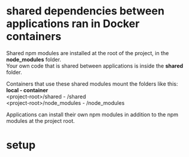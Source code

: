 # shared dependencies between applications ran in Docker containers

Shared npm modules are installed at the root of the project, in the **node_modules** folder.   
Your own code that is shared between applications is inside the **shared** folder.

Containers that use these shared modules mount the folders like this:   
**local - container**   
\<project-root\>/shared - /shared   
\<project-root\>/node_modules - /node_modules   

Applications can install their own npm modules in addition to the npm modules at the project root.

# setup


